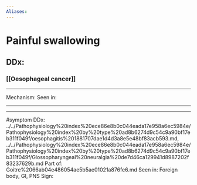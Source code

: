 ```yaml
---
Aliases:
---
```

# Painful swallowing
## DDx:
### [[Oesophageal cancer]]

---
Mechanism:
Seen in: 

---


---
#symptom 
DDx: ../../Pathophysiology%20index%20ece86e8b0c044eada17e958a6ec5984e/Pathophysiology%20index%20by%20type%20ad8b6274d9c54c9a90bf17eb311f049f/oesophagitis%201881707dae1d4d3a8e5e48bf83acb593.md, ../../Pathophysiology%20index%20ece86e8b0c044eada17e958a6ec5984e/Pathophysiology%20index%20by%20type%20ad8b6274d9c54c9a90bf17eb311f049f/Glossopharyngeal%20neuralgia%20de7d46ca129941d8987202f83237629b.md
Part of: Goitre%2066ab04e486054ae5b5ae01021a876fe6.md
Seen in: Foreign body, GI, PNS
Sign: 
